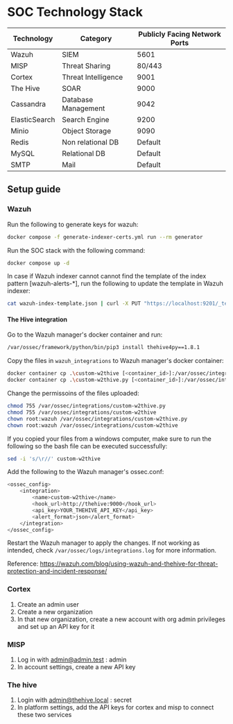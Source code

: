 # SOC Technology Stack

| Technology    | Category            | Publicly Facing Network Ports |
|---------------|---------------------|-------------------------------|
| Wazuh         | SIEM                | 5601                          |
| MISP          | Threat Sharing      | 80/443                        |
| Cortex        | Threat Intelligence | 9001                          |
| The Hive      | SOAR                | 9000                          |
| Cassandra     | Database Management | 9042                          |
| ElasticSearch | Search Engine       | 9200                          |
| Minio         | Object Storage      | 9090                          |
| Redis         | Non relational DB   | Default                       |
| MySQL         | Relational DB       | Default                       |
| SMTP          | Mail                | Default                       |

## Setup guide
### Wazuh
Run the following to generate keys for wazuh:
```bash
docker compose -f generate-indexer-certs.yml run --rm generator
```

Run the SOC stack with the following command:
```bash
docker compose up -d
```

In case if Wazuh indexer cannot cannot find the template of the index pattern [wazuh-alerts-*], run the following to update the template in Wazuh indexer:
```bash
cat wazuh-index-template.json | curl -X PUT "https://localhost:9201/_template/wazuh" -H 'Content-Type: application/json' -d @- -u admin:SecretPassword -k
```

#### The Hive integration

Go to the Wazuh manager's docker container and run:
```bash
/var/ossec/framework/python/bin/pip3 install thehive4py==1.8.1
```

Copy the files in ```wazuh_integrations``` to Wazuh manager's docker container:
```bash
docker container cp .\custom-w2thive [<container_id>]:/var/ossec/integrations/
docker container cp .\custom-w2thive.py [<container_id>]:/var/ossec/integrations/                                              
```

Change the permissoins of the files uploaded:
```bash
chmod 755 /var/ossec/integrations/custom-w2thive.py
chmod 755 /var/ossec/integrations/custom-w2thive
chown root:wazuh /var/ossec/integrations/custom-w2thive.py
chown root:wazuh /var/ossec/integrations/custom-w2thive
```

If you copied your files from a windows computer, make sure to run the following so the bash file can be executed successfully:
```bash
sed -i 's/\r//' custom-w2thive
```

Add the following to the Wazuh manager's ossec.conf:
```bash
<ossec_config>
    <integration>
        <name>custom-w2thive</name>
        <hook_url>http://thehive:9000</hook_url>
        <api_key>YOUR_THEHIVE_API_KEY</api_key>
        <alert_format>json</alert_format>
    </integration>
</ossec_config>
```

Restart the Wazuh manager to apply the changes. If not working as intended, check ```/var/ossec/logs/integrations.log``` for more information.

Reference: https://wazuh.com/blog/using-wazuh-and-thehive-for-threat-protection-and-incident-response/

### Cortex
1. Create an admin user
2. Create a new organization
3. In that new organization, create a new account with org admin privileges and set up an API key for it

### MISP
1. Log in with admin@admin.test : admin
2. In account settings, create a new API key

### The hive
1. Login with admin@thehive.local : secret
2. In platform settings, add the API keys for cortex and misp to connect these two services
